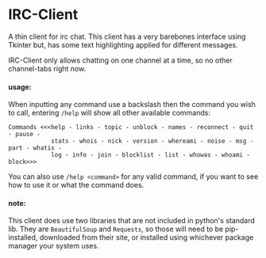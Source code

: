 IRC-Client
==========

A thin client for irc chat. This client has a very barebones interface
using Tkinter but, has some text highlighting applied for different messages.

IRC-Client only allows chatting on one channel at a time, so no other channel-tabs right now.

#### usage:

When inputting any command use a backslash then the command you wish to call,
entering `/help` will show all other available commands:

    Commands <<<help - links - topic - unblock - names - reconnect - quit - pause - 
                stats - whois - nick - version - whereami - noise - msg - part - whatis -
                log - info - join - blocklist - list - whowas - whoami - block>>>

You can also use `/help <command>` for any valid command, if you want to see how to use it or
what the command does.

#### note:

This client does use two libraries that are not included in python's standard lib.
They are `BeautifulSoup` and `Requests`, so those will need to be pip-installed, 
downloaded from their site, or installed using whichever package manager your system
uses.
